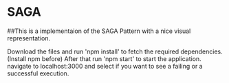 # SAGA

##This is a implementaion of the SAGA Pattern with a nice visual representation.

Download the files and run 'npm install' to fetch the required dependencies. (Install npm before)
After that run 'npm start' to start the application.
navigate to localhost:3000 and select if you want to see a failing or a successful execution.

